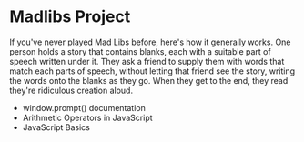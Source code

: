 # Madlibs Project

 If you've never played Mad Libs before, here's how it generally works.
One person holds a story that contains blanks, each with a suitable part of speech written under it. They ask a friend to supply them with words that match each parts of speech, without letting that friend see the story, writing the words onto the blanks as they go. When they get to the end, they read they're ridiculous creation aloud.

* window.prompt() documentation
* Arithmetic Operators in JavaScript
* JavaScript Basics
